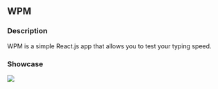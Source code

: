 ## WPM

### Description

WPM is a simple React.js app that allows you to test your typing speed.

### Showcase

![](https://i.imgur.com/t0aH0xM.png)